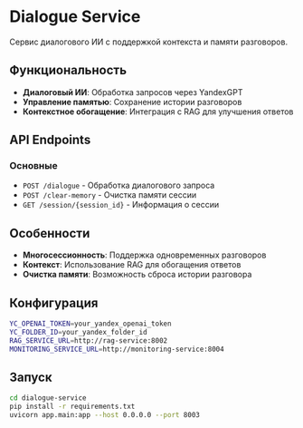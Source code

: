 # Dialogue Service

Сервис диалогового ИИ с поддержкой контекста и памяти разговоров.

## Функциональность

- **Диалоговый ИИ**: Обработка запросов через YandexGPT
- **Управление памятью**: Сохранение истории разговоров
- **Контекстное обогащение**: Интеграция с RAG для улучшения ответов

## API Endpoints

### Основные
- `POST /dialogue` - Обработка диалогового запроса
- `POST /clear-memory` - Очистка памяти сессии
- `GET /session/{session_id}` - Информация о сессии

## Особенности

- **Многосессионность**: Поддержка одновременных разговоров
- **Контекст**: Использование RAG для обогащения ответов
- **Очистка памяти**: Возможность сброса истории разговора

## Конфигурация

```bash
YC_OPENAI_TOKEN=your_yandex_openai_token
YC_FOLDER_ID=your_yandex_folder_id
RAG_SERVICE_URL=http://rag-service:8002
MONITORING_SERVICE_URL=http://monitoring-service:8004
```

## Запуск

```bash
cd dialogue-service
pip install -r requirements.txt
uvicorn app.main:app --host 0.0.0.0 --port 8003
```
